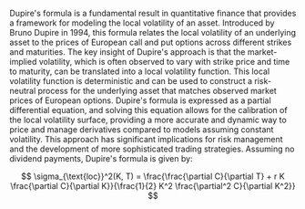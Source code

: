 Dupire's formula is a fundamental result in quantitative finance that provides a framework for modeling the local volatility of an asset. Introduced by Bruno Dupire in 1994, this formula relates the local volatility of an underlying asset to the prices of European call and put options across different strikes and maturities. The key insight of Dupire's approach is that the market-implied volatility, which is often observed to vary with strike price and time to maturity, can be translated into a local volatility function. This local volatility function is deterministic and can be used to construct a risk-neutral process for the underlying asset that matches observed market prices of European options. Dupire's formula is expressed as a partial differential equation, and solving this equation allows for the calibration of the local volatility surface, providing a more accurate and dynamic way to price and manage derivatives compared to models assuming constant volatility. This approach has significant implications for risk management and the development of more sophisticated trading strategies. Assuming no dividend payments, Dupire's formula is given by:

$$
\sigma_{\text{loc}}^2(K, T) = \frac{\frac{\partial C}{\partial T} + r K \frac{\partial C}{\partial K}}{\frac{1}{2} K^2 \frac{\partial^2 C}{\partial K^2}}
$$
